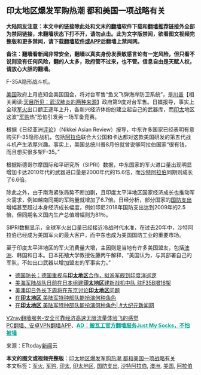  <h2>印太地区爆发军购热潮 都和美国一项战略有关</h2> <p class="notice"><b>大陆网友注意：本文中的链接除此处和文末的<a href="https://github.com/bannedbook/fanqiang" >翻墙</a>软件下载和<a href="https://github.com/killgcd/justmysocks/blob/master/README.md">翻墙推荐</a>链接外全部为禁网链接，未翻墙状态下打不开，请勿点击。此为文字版禁闻，欲看图文视频完整版和更多禁闻，请下载<a href="https://github.com/bannedbook/fanqiang">翻墙软件或APP</a>后翻墙上禁闻网。</p><p>备注：翻墙看新闻非常安全，翻墙以真实身份发表敏感言论有一定风险，但只看不说则没有任何风险，翻的人太多，政府管不过来，也不管。信息自由是天赋人权，请放心大胆的翻墙。</b></p>  <div class="entry"> <p id="conimg"></p> <p>F-35A隐形战斗机。</p> <p><a href="https://www.bannedbook.org/bnews/tag/%e7%be%8e%e5%9b%bd/" class="st_tag internal_tag" rel="tag" title="标签 美国 下的日志">美国</a>政府上月底知会美国国会，将对台军售“鱼叉飞弹海岸防卫系统”，是<span class='wp_keywordlink'><a href="https://www.bannedbook.org/bnews/comments/20200816/1381118.html" title="天目所见：川普将再赢总统大选 共和党掌参众两院" target="_blank">川普</a></span>【相关阅读:<a href='https://www.bannedbook.org/bnews/comments/20200816/1381123.html' target='_blank'>天目所见：武汉肺炎的两种来源</a>】政府第9度对台军售。日媒报导，事实上全球<a href="https://www.bannedbook.org/bnews/tag/%E5%86%9B%E7%81%AB/" class="st_tag internal_tag" rel="tag" title="标签 军火 下的日志">军火</a>出口额正逐年上升，各新兴经济体纷纷建立起自己的武器库，而<a href="https://www.bannedbook.org/bnews/tag/%E5%8D%B0%E5%A4%AA/" class="st_tag internal_tag" rel="tag" title="标签 印太 下的日志">印太</a>地区这波“<a href="https://www.bannedbook.org/bnews/tag/%E5%86%9B%E8%B4%AD/" class="st_tag internal_tag" rel="tag" title="标签 军购 下的日志">军购</a>热”恐怕引发另一场军备竞赛。</p>  <p>根据《日经亚洲<span class='wp_keywordlink_affiliate'><a href="https://www.bannedbook.org/bnews/comments/" title="新闻评论" target="_blank">评论</a></span>》（Nikkei Asian Review）报导，中东许多国家已经表明有意购买F-35隐形战机，包括<a href="https://www.bannedbook.org/bnews/tag/%e9%98%bf%e6%8b%89%e4%bc%af/" class="st_tag internal_tag" rel="tag" title="标签 阿拉伯 下的日志">阿拉伯</a>联合大公国和卡达都对这款美国研发的第五代战斗机产生浓厚兴趣。事实上，美国总统川普8月份就曾说够阿拉伯国家“很有钱，而且想买很多架F-35。”</p> <p>根据斯德哥尔摩国际和平研究所（SIPRI）数据，中东国家的军火进口量出现明显增加卡达2010年代的武器进口量是2000年代的15.6倍，而<a href="https://www.bannedbook.org/bnews/tag/%e6%b2%99%e7%89%b9%e9%98%bf%e6%8b%89%e4%bc%af/" class="st_tag internal_tag" rel="tag" title="标签 沙特阿拉伯 下的日志">沙特阿拉伯</a>同期则成长了6.6倍。</p> <p>除此之外，由于南海紧张局势不断加剧，且印度太平洋地区国家经济成长也推动军火需求，例如越南同期的军购量就增加了6.7倍。日经分析，部分国家的<a href="https://www.bannedbook.org/bnews/tag/%E5%9B%BD%E9%98%B2%E6%94%AF%E5%87%BA/" class="st_tag internal_tag" rel="tag" title="标签 国防支出 下的日志">国防支出</a>增幅甚至超过本身经济成长幅度，例如印尼2018年国防支出达到2009年的2.5倍，但同期名义国内生产总值增幅则为81％。</p>  <p>SIPRI数据显示，全球军火出口量已经接近冷战时代水准，在过去20年中，沙特阿拉伯已经成为美国军火的最大客户，而中东也成为美国国防工业的重要市场。</p> <p>至于印度太平洋地区的军火消费量大增，主因则是当地有许多美国盟友，包括<a href="https://www.bannedbook.org/bnews/tag/%e6%be%b3%e6%b4%b2/" class="st_tag internal_tag" rel="tag" title="标签 澳洲 下的日志">澳洲</a>、韩国和日本。日本拓殖大学教授佐藤丙午解释，“美国认为，与其部署自己的军队，不如出口武器以增加盟友的军事实力。”</p> <ul class='op-related-articles' title='相关阅读'> <li><a href='https://www.bannedbook.org/bnews/headline/20201103/1424562.html' target='_blank'>德国防长：德国重视与<b>印太地区</b>合作，拟派军舰到印度洋巡逻</a></li> <li><a href='https://www.bannedbook.org/bnews/worldnews/20201025/1420166.html' target='_blank'>美海军陆战队日前在日本组建<b>印太地区</b>建新战机中队 驻F35B增16架</a></li> <li><a href='https://www.bannedbook.org/bnews/headline/20200929/1405314.html' target='_blank'>美澳印日外长下周将在东京讨论<b>印太地区</b>问题</a></li> <li><a href='https://www.bannedbook.org/bnews/cbnews/20200928/1404537.html' target='_blank'>在<b>印太地区</b> 美陆军特种部队能扮演何种角色</a></li> <li><a href='https://www.bannedbook.org/bnews/bannedvideo/20200928/1404468.html' target='_blank'>在<b>印太地区</b> 美陆军特种部队能扮演何种角色| #大纪元新闻网</a></li> </ul> <p class="texttj"> <a href="https://www.bannedbook.org/forum23/topic22702.html" target="_blank">V2ray翻墙服务-安全可靠经济高速无限流量体验飞的感觉</a><br/> <a href="https://github.com/bannedbook/fanqiang/wiki/%E7%A6%81%E9%97%BB%E7%BD%91%E5%AE%89%E5%8D%93%E7%BF%BB%E5%A2%99%E6%96%B0%E9%97%BBAPP" target="_blank">PC翻墙、安卓VPN翻墙APP</a>、<span onclick="window.open('https://github.com/killgcd/justmysocks/blob/master/README.md')" style="font-weight:bold;color:#00A191;cursor:pointer;text-decoration:underline;outline:none">AD：搬瓦工官方翻墙服务Just My Socks，不怕被墙</span></p><p> 来源：ETtoday<span class='wp_keywordlink_affiliate'><a href="https://www.bannedbook.org/" title="新闻">新闻</a></span>云 </p> <a name='sharetosocial'></a>       <div><b>本文的图文或视频完整版</b>：<a href='https://www.bannedbook.org/bnews/cbnews/20201103/1424958.html'>印太地区爆发军购热潮 都和美国一项战略有关</a></div>  </div><!--END ENTRY--> <div class="postfooter"> <div>本文标签：<a href="https://www.bannedbook.org/bnews/tag/%E5%86%9B%E7%81%AB/" rel="tag">军火</a>, <a href="https://www.bannedbook.org/bnews/tag/%E5%86%9B%E8%B4%AD/" rel="tag">军购</a>, <a href="https://www.bannedbook.org/bnews/tag/%E5%8D%B0%E5%A4%AA/" rel="tag">印太</a>, <a href="https://www.bannedbook.org/bnews/tag/%e5%8d%b0%e5%a4%aa%e5%9c%b0%e5%8c%ba/" rel="tag">印太地区</a>, <a href="https://www.bannedbook.org/bnews/tag/%E5%9B%BD%E9%98%B2%E6%94%AF%E5%87%BA/" rel="tag">国防支出</a>, <a href="https://www.bannedbook.org/bnews/tag/%e6%b2%99%e7%89%b9%e9%98%bf%e6%8b%89%e4%bc%af/" rel="tag">沙特阿拉伯</a>, <a href="https://www.bannedbook.org/bnews/tag/%e6%be%b3%e6%b4%b2/" rel="tag">澳洲</a>, <a href="https://www.bannedbook.org/bnews/tag/%e7%be%8e%e5%9b%bd/" rel="tag">美国</a>, <a href="https://www.bannedbook.org/bnews/tag/%e9%98%bf%e6%8b%89%e4%bc%af/" rel="tag">阿拉伯</a></div>  </div><!--END POSTFOOTER--> 